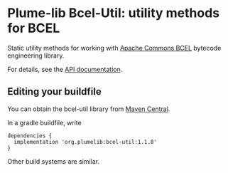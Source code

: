 # Plume-lib Bcel-Util:  utility methods for BCEL

Static utility methods for working with [Apache Commons BCEL](https://commons.apache.org/proper/commons-bcel/) bytecode engineering library.

For details, see the [API documentation](http://plumelib.org/bcel-util/api/).

## Editing your buildfile ##

You can obtain the bcel-util library from [Maven
Central](https://search.maven.org/#search%7Cga%7C1%7Cg%3A%22org.plumelib%22%20a%3A%22bcel-util%22).

In a gradle buildfile, write

```
dependencies {
  implementation 'org.plumelib:bcel-util:1.1.8'
}
```

Other build systems are similar.
